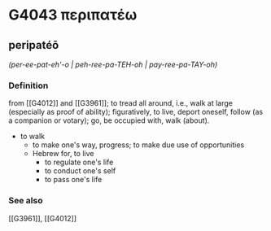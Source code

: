 # G4043 περιπατέω

## peripatéō

_(per-ee-pat-eh'-o | peh-ree-pa-TEH-oh | pay-ree-pa-TAY-oh)_

### Definition

from [[G4012]] and [[G3961]]; to tread all around, i.e., walk at large (especially as proof of ability); figuratively, to live, deport oneself, follow (as a companion or votary); go, be occupied with, walk (about).

- to walk
  - to make one's way, progress; to make due use of opportunities
  - Hebrew for, to live
    - to regulate one's life
    - to conduct one's self
    - to pass one's life

### See also

[[G3961]], [[G4012]]

